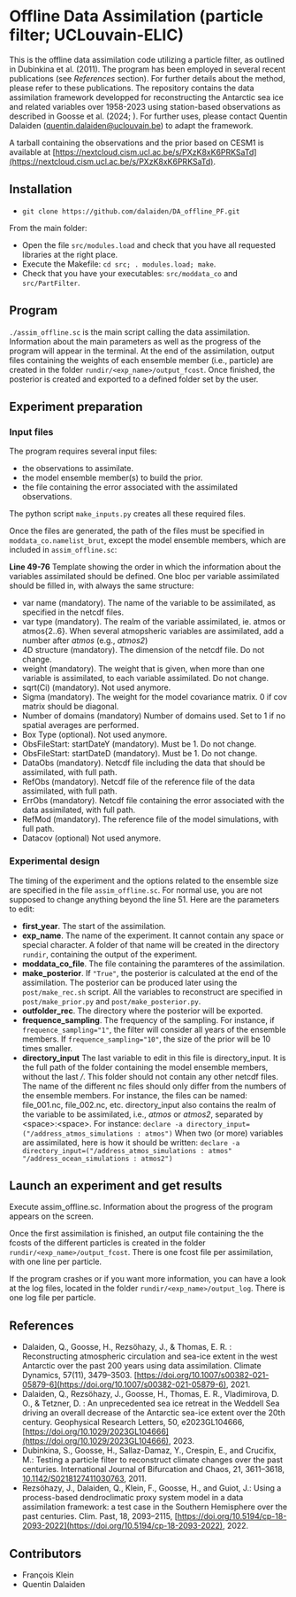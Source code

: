 # Offline Data Assimilation (particle filter; UCLouvain-ELIC)

This is the offline data assimilation code utilizing a particle filter, as outlined in Dubinkina et al. (2011).  The program has been employed in several recent publications (see *References* section). For further details about the method, please refer to these publications. The repository contains the data assimilation framework developped for reconstructing the Antarctic sea ice and related variables over 1958-2023 using station-based observations as described in Goosse et al. (2024; ). For further uses, please contact Quentin Dalaiden ([quentin.dalaiden@uclouvain.be](quentin.dalaiden@uclouvain.be)) to adapt the framework. 

A tarball containing the observations and the prior based on CESM1 is available at [https://nextcloud.cism.ucl.ac.be/s/PXzK8xK6PRKSaTd](https://nextcloud.cism.ucl.ac.be/s/PXzK8xK6PRKSaTd).

## Installation

- `git clone https://github.com/dalaiden/DA_offline_PF.git`

From the main folder:
- Open the file `src/modules.load` and check that you have all requested libraries at the right place.
- Execute the Makefile: `cd src; . modules.load; make`.
- Check that you have your executables: `src/moddata_co` and `src/PartFilter`.

## Program

`./assim_offline.sc` is the main script calling the data assimilation. Information about the main parameters as well as the progress of the program will appear in the terminal. At the end of the assimilation, output files containing the weights of each ensemble member (i.e., particle) are created in the folder `rundir/<exp_name>/output_fcost`. Once finished, the posterior is created and exported to a defined folder set by the user.

## Experiment preparation

### Input files

The program requires several input files: 

- the observations to assimilate.
- the model ensemble member(s) to build the prior.
- the file containing the error associated with the assimilated observations.

The python script `make_inputs.py` creates all these required files.

Once the files are generated, the path of the files must be specified in `moddata_co.namelist_brut`, except the model ensemble members, which are included in `assim_offline.sc`:

**Line 49-76** Template showing the order in which the information about the variables assimilated should be defined. One bloc per variable assimilated should be filled in, with always the same structure:

- var name (mandatory). The name of the variable to be assimilated, as specified in the netcdf files.
- var type (mandatory). The realm of the variable assimilated, ie. atmos or atmos{2..6}. When several atmopsheric variables are assimilated, add a number after *atmos* (e.g., *atmos2*)
- 4D structure (mandatory). The dimension of the netcdf file. Do not change.
- weight (mandatory). The weight that is given, when more than one variable is assimilated, to each variable assimilated. Do not change.
- sqrt(Ci) (mandatory). Not used anymore.
- Sigma (mandatory). The weight for the model covariance matrix. 0 if cov matrix should be diagonal. 
- Number of domains (mandatory) Number of domains used. Set to 1 if no spatial averages are performed.
- Box Type (optional). Not used anymore.
- ObsFileStart: startDateY (mandatory). Must be 1. Do not change.
- ObsFileStart: startDateD (mandatory). Must be 1. Do not change.
- DataObs (mandatory). Netcdf file including the data that should be assimilated, with full path.
- RefObs (mandatory). Netcdf file of the reference file of the data assimilated, with full path.
- ErrObs (mandatory). Netcdf file containing the error associated with the data assimilated, with full path.
- RefMod (mandatory). The reference file of the model simulations, with full path.
- Datacov (optional) Not used anymore.

### Experimental design

The timing of the experiment and the options related to the ensemble size are specified in the file `assim_offline.sc`. For normal use, you are not supposed to change anything beyond the line 51. Here are the parameters to edit:

- **first_year**. The start of the assimilation.
- **exp_name**. The name of the experiment. It cannot contain any space or special character. A folder of that name will be created in the directory `rundir`, containing the output of the experiment.
- **moddata_co_file**. The file containing the paramteres of the assimilation.
- **make_posterior**. If `"True"`, the posterior is calculated at the end of the assimilation. The posterior can be produced later using the `post/make_rec.sh` script. All the variables to reconstruct are specified in `post/make_prior.py` and `post/make_posterior.py`.
- **outfolder_rec**. The directory where the posterior will be exported.
- **frequence_sampling**. The frequency of the sampling. For instance, if `frequence_sampling="1"`, the filter will consider all years of the ensemble members. If `frequence_sampling="10"`, the size of the prior will be 10 times smaller.
- **directory_input** The last variable to edit in this file is directory_input. It is the full path of the folder containing the model ensemble members, without the last */*. This folder should not contain any other netcdf files. The name of the different nc files should only differ from the numbers of the ensemble members. For instance, the files can be named: file_001.nc, file_002.nc, etc. directory_input also contains the realm of the variable to be assimilated, i.e., *atmos* or *atmos2*, separated by \<space>:\<space>. 
For instance:
`declare -a directory_input=("/address_atmos_simulations : atmos")`
When two (or more) variables are assimilated, here is how it should be written:
`declare -a directory_input=("/address_atmos_simulations : atmos" "/address_ocean_simulations : atmos2")`

## Launch an experiment and get results

Execute assim_offline.sc. Information about the progress of the program appears on the screen.

Once the first assimilation is finished, an output file containing the the fcosts of the different particles is created in the folder `rundir/<exp_name>/output_fcost`. There is one fcost file per assimilation, with one line per particle.

If the program crashes or if you want more information, you can have a look at the log files, located in the folder `rundir/<exp_name>/output_log`. There is one log file per particle.

## References

- Dalaiden, Q., Goosse, H., Rezsöhazy, J., & Thomas, E. R. : Reconstructing atmospheric circulation and sea-ice extent in the west Antarctic over the past 200 years using data assimilation. Climate Dynamics, 57(11), 3479–3503. [https://doi.org/10.1007/s00382-021-05879-6](https://doi.org/10.1007/s00382-021-05879-6), 2021.
- Dalaiden, Q., Rezsöhazy, J., Goosse, H., Thomas, E. R., Vladimirova, D. O., & Tetzner, D. : An unprecedented sea ice retreat in the Weddell Sea driving an overall decrease of the Antarctic sea-ice extent over the 20th century. Geophysical Research Letters, 50, e2023GL104666, [https://doi.org/10.1029/2023GL104666](https://doi.org/10.1029/2023GL104666), 2023.
- Dubinkina, S., Goosse, H., Sallaz-Damaz, Y., Crespin, E., and Crucifix, M.: Testing a particle filter to reconstruct climate changes over the past centuries. International Journal of Bifurcation and Chaos, 21, 3611–3618, [10.1142/S0218127411030763](10.1142/S0218127411030763), 2011.
- Rezsöhazy, J., Dalaiden, Q., Klein, F., Goosse, H., and Guiot, J.: Using a process-based dendroclimatic proxy system model in a data assimilation framework: a test case in the Southern Hemisphere over the past centuries. Clim. Past, 18, 2093–2115, [https://doi.org/10.5194/cp-18-2093-2022](https://doi.org/10.5194/cp-18-2093-2022), 2022.

## Contributors

- François Klein
- Quentin Dalaiden
